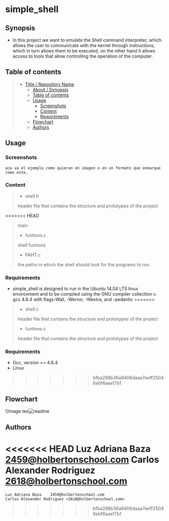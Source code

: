 # simple_shell

## Synopsis

- In this project we want to emulate the Shell command interpreter, which allows the user to communicate with the kernel through instructions, which in turn allows them to be executed, on the other hand it allows access to tools that allow controlling the operation of the computer.

## Table of contents

> - [Title / Repository Name](#title--repository-name)
>   - [About / Synopsis](#about--synopsis)
>   - [Table of contents](#table-of-contents)
>   - [Usage](#usage)
>     - [Screenshots](#screenshots)
>     - [Content](#content)
>     - [Requirements](#requirements)
>   - [Flowchart](#Flowchart)
>   - [Authors](#Authors)

## Usage

### Screenshots

```
aca va el ejemplo como quieran en imagen o en un formato que enmarque como este.
```

### Content

> - shell.h
>
> header file that contains the structure and prototypes of the project
>
<<<<<<< HEAD
>main
>   * funtions.c
>
>shell funtions
>
>   * PAHT.c
>
>the paths in which the shell should look for the programs to run.


### Requirements
* simple_shell is designed to run in the Ubuntu 14.04 LTS linux environment and to be compiled using the GNU compiler collection v. gcc 4.8.4 with flags-Wall, -Werror, -Wextra, and -pedantic
=======
> - shell.c
>
> header file that contains the structure and prototypes of the project
>
> - funtions.c
>
> header file that contains the structure and prototypes of the project

### Requirements

- Gcc, version >= 4.8.4
- Linux
>>>>>>> bfba288b36a9406daaa7eeff25046ebf6aee17b1

## Flowchart

![Image tex![readme](https://user-images.githubusercontent.com/71143825/114811174-41763d80-9d73-11eb-972c-ee257f5010dc.PNG)


## Authors

<<<<<<< HEAD
    Luz Adriana Baza <2459@holbertonschool.com>
	Carlos Alexander Rodriguez <2618@holbertonschool.com>
=======
    Luz Adriana Baza    2459@holbertonschool.com
    Carlos Alexander Rodriguez <2618@holbertonschool.com>
>>>>>>> bfba288b36a9406daaa7eeff25046ebf6aee17b1

